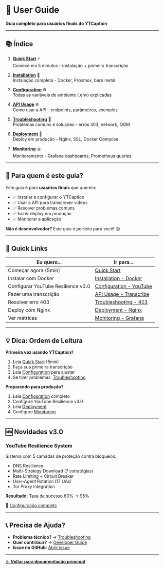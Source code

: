 # 📘 User Guide

**Guia completo para usuários finais do YTCaption**

---

## 📚 Índice

1. **[Quick Start](./01-quick-start.md)** ⚡  
   Comece em 5 minutos - instalação + primeira transcrição

2. **[Installation](./02-installation.md)** 🐳  
   Instalação completa - Docker, Proxmox, bare metal

3. **[Configuration](./03-configuration.md)** ⚙️  
   Todas as variáveis de ambiente (.env) explicadas

4. **[API Usage](./04-api-usage.md)** 🌐  
   Como usar a API - endpoints, parâmetros, exemplos

5. **[Troubleshooting](./05-troubleshooting.md)** 🔧  
   Problemas comuns e soluções - erros 403, network, OOM

6. **[Deployment](./06-deployment.md)** 🚀  
   Deploy em produção - Nginx, SSL, Docker Compose

7. **[Monitoring](./07-monitoring.md)** 📊  
   Monitoramento - Grafana dashboards, Prometheus queries

---

## 🎯 Para quem é este guia?

Este guia é para **usuários finais** que querem:
- ✅ Instalar e configurar o YTCaption
- ✅ Usar a API para transcrever vídeos
- ✅ Resolver problemas comuns
- ✅ Fazer deploy em produção
- ✅ Monitorar a aplicação

**Não é desenvolvedor?** Este guia é perfeito para você! 😊

---

## 🚀 Quick Links

| Eu quero... | Ir para... |
|-------------|-----------|
| Começar agora (5min) | [Quick Start](./01-quick-start.md) |
| Instalar com Docker | [Installation - Docker](./02-installation.md#docker) |
| Configurar YouTube Resilience v3.0 | [Configuration - YouTube](./03-configuration.md#youtube-resilience-v30) |
| Fazer uma transcrição | [API Usage - Transcribe](./04-api-usage.md#post-transcribe) |
| Resolver erro 403 | [Troubleshooting - 403](./05-troubleshooting.md#http-403-forbidden) |
| Deploy com Nginx | [Deployment - Nginx](./06-deployment.md#nginx-reverse-proxy) |
| Ver métricas | [Monitoring - Grafana](./07-monitoring.md#grafana-dashboards) |

---

## 💡 Dica: Ordem de Leitura

**Primeira vez usando YTCaption?**

1. Leia [Quick Start](./01-quick-start.md) (5min)
2. Faça sua primeira transcrição
3. Leia [Configuration](./03-configuration.md) para ajustar
4. Se tiver problemas: [Troubleshooting](./05-troubleshooting.md)

**Preparando para produção?**

1. Leia [Configuration](./03-configuration.md) completo
2. Configure YouTube Resilience v3.0
3. Leia [Deployment](./06-deployment.md)
4. Configure [Monitoring](./07-monitoring.md)

---

## 🆕 Novidades v3.0

### YouTube Resilience System

Sistema com 5 camadas de proteção contra bloqueios:
- DNS Resilience
- Multi-Strategy Download (7 estratégias)
- Rate Limiting + Circuit Breaker
- User-Agent Rotation (17 UAs)
- Tor Proxy Integration

**Resultado**: Taxa de sucesso 60% → 95%

📖 [Configuração completa](./03-configuration.md#youtube-resilience-v30)

---

## 📞 Precisa de Ajuda?

- **Problema técnico?** → [Troubleshooting](./05-troubleshooting.md)
- **Quer contribuir?** → [Developer Guide](../developer-guide/)
- **Issue no GitHub**: [Abrir issue](https://github.com/JohnHeberty/YTCaption-Easy-Youtube-API/issues)

---

**[← Voltar para documentação principal](../README.md)**
